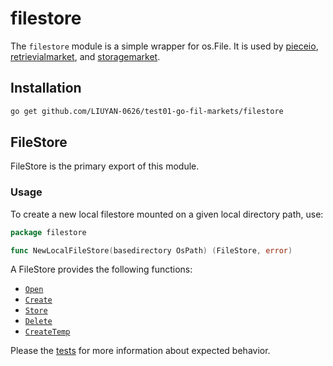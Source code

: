 # filestore

The `filestore` module is a simple wrapper for os.File. It is used by [pieceio](../pieceio),
[retrievialmarket](../retrievalmarket), and [storagemarket](../storagemarket).

## Installation
```bash
go get github.com/LIUYAN-0626/test01-go-fil-markets/filestore
```

## FileStore
FileStore is the primary export of this module.

### Usage
To create a new local filestore mounted on a given local directory path, use:
```go
package filestore

func NewLocalFileStore(basedirectory OsPath) (FileStore, error) 
```

A FileStore provides the following functions:
* [`Open`](filestore.go)
* [`Create`](filestore.go)
* [`Store`](filestore.go)
* [`Delete`](filestore.go)
* [`CreateTemp`](filestore.go)

Please the [tests](filestore_test.go) for more information about expected behavior.